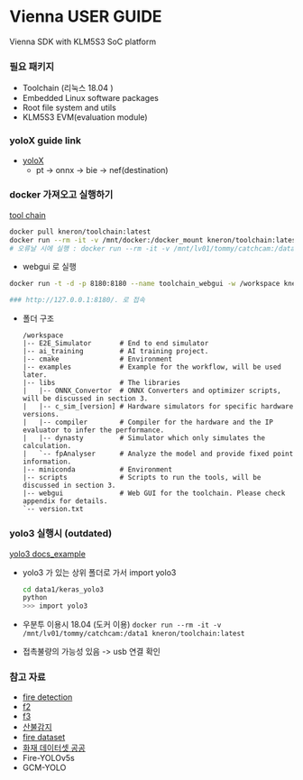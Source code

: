 # Vienna USER GUIDE
Vienna SDK with KLM5S3 SoC platform

### 필요 패키지
- Toolchain (리눅스 18.04 <docker env>)
- Embedded Linux software packages
- Root file system and utils
- KLM5S3 EVM(evaluation module)

### yoloX guide link
- [yoloX](https://doc.kneron.com/docs/#model_training/OpenMMLab/YoloX/)
  - pt -> onnx -> bie -> nef(destination)

### docker 가져오고 실행하기
[tool chain](https://doc.kneron.com/docs/#toolchain/manual_2_deploy/)

```bash
docker pull kneron/toolchain:latest
docker run --rm -it -v /mnt/docker:/docker_mount kneron/toolchain:latest
# 오류날 시에 실행 : docker run --rm -it -v /mnt/lv01/tommy/catchcam:/data1 kneron/toolchain:v0.17.2
```

- webgui 로 실행
```bash
docker run -t -d -p 8180:8180 --name toolchain_webgui -w /workspace kneron/toolchain:latest /workspace/webgui/runWebGUI.sh

### http://127.0.0.1:8180/. 로 접속
```

- 폴더 구조
  ```text
  /workspace
  |-- E2E_Simulator       # End to end simulator
  |-- ai_training         # AI training project.
  |-- cmake               # Environment
  |-- examples            # Example for the workflow, will be used later.
  |-- libs                # The libraries
  |   |-- ONNX_Convertor  # ONNX Converters and optimizer scripts, will be discussed in section 3.
  |   |-- c_sim_[version] # Hardware simulators for specific hardware versions.
  |   |-- compiler        # Compiler for the hardware and the IP evaluator to infer the performance.
  |   |-- dynasty         # Simulator which only simulates the calculation.
  |   `-- fpAnalyser      # Analyze the model and provide fixed point information.
  |-- miniconda           # Environment
  |-- scripts             # Scripts to run the tools, will be discussed in section 3.
  |-- webgui              # Web GUI for the toolchain. Please check appendix for details.
  `-- version.txt
  ```

### yolo3 실행시 (outdated)
[yolo3 docs_example](https://doc.kneron.com/docs/#toolchain/appendix/yolo_example_InModelPreproc_trick/)

- yolo3 가 있는 상위 폴더로 가서 import yolo3
  ```bash
  cd data1/keras_yolo3
  python
  >>> import yolo3
  ```

- 우분투 이용시 18.04 (도커 이용) `docker run --rm -it -v /mnt/lv01/tommy/catchcam:/data1 kneron/toolchain:latest`
- 접촉불량의 가능성 있음 -> usb 연결 확인

### 참고 자료
- [fire detection](https://github.com/spacewalk01/yolov5-fire-detection)
- [f2](https://github.com/MuhammadMoinFaisal/FireDetectionYOLOv8)
- [f3](https://www.hackster.io/innovation4x/early-fire-detection-using-ai-dd27bf)
- [산불감지](https://www.mdpi.com/1999-4907/15/1/204)
- [fire dataset](https://www.kaggle.com/datasets/phylake1337/fire-dataset/data)
- [화재 데이터셋 공공](https://aihub.or.kr/aihubdata/data/list.do?searchKeyword=%ED%99%94%EC%9E%AC)
- Fire-YOLOv5s
- GCM-YOLO
